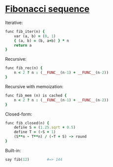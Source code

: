 [1]: https://rosettacode.org/wiki/Fibonacci_sequence

# [Fibonacci sequence][1]

Iterative:

```ruby
func fib_iter(n) {
    var (a, b) = (0, 1)
    { (a, b) = (b, a+b) } * n
    return a
}
```

Recursive:

```ruby
func fib_rec(n) {
    n < 2 ? n : (__FUNC__(n-1) + __FUNC__(n-2))
}
```

Recursive with memoization:
```ruby
func fib_mem (n) is cached {
    n < 2 ? n : (__FUNC__(n-1) + __FUNC__(n-2))
}
```

Closed-form:
```ruby
func fib_closed(n) {
    define S = (1.25.sqrt + 0.5)
    define T = (-S + 1)
    (S**n - T**n) / (-T + S) -> round
}
```

Built-in:
```ruby
say fib(12)        #=> 144
```
